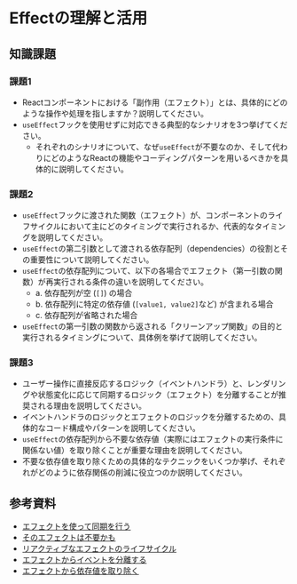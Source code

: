 # Effectの理解と活用

## 知識課題

### 課題1

- Reactコンポーネントにおける「副作用（エフェクト）」とは、具体的にどのような操作や処理を指しますか？説明してください。
- `useEffect`フックを使用せずに対応できる典型的なシナリオを3つ挙げてください。
  - それぞれのシナリオについて、なぜ`useEffect`が不要なのか、そして代わりにどのようなReactの機能やコーディングパターンを用いるべきかを具体的に説明してください。

### 課題2

- `useEffect`フックに渡された関数（エフェクト）が、コンポーネントのライフサイクルにおいて主にどのタイミングで実行されるか、代表的なタイミングを説明してください。
- `useEffect`の第二引数として渡される依存配列（dependencies）の役割とその重要性について説明してください。
- `useEffect`の依存配列について、以下の各場合でエフェクト（第一引数の関数）が再実行される条件の違いを説明してください。
  - a. 依存配列が空 (`[]`) の場合
  - b. 依存配列に特定の依存値 (`[value1, value2]`など) が含まれる場合
  - c. 依存配列が省略された場合
- `useEffect`の第一引数の関数から返される「クリーンアップ関数」の目的と実行されるタイミングについて、具体例を挙げて説明してください。

### 課題3

- ユーザー操作に直接反応するロジック（イベントハンドラ）と、レンダリングや状態変化に応じて同期するロジック（エフェクト）を分離することが推奨される理由を説明してください。
- イベントハンドラのロジックとエフェクトのロジックを分離するための、具体的なコード構成やパターンを説明してください。
- `useEffect`の依存配列から不要な依存値（実際にはエフェクトの実行条件に関係ない値）を取り除くことが重要な理由を説明してください。
- 不要な依存値を取り除くための具体的なテクニックをいくつか挙げ、それぞれがどのように依存関係の削減に役立つのか説明してください。

## 参考資料

- [エフェクトを使って同期を行う](https://ja.react.dev/learn/synchronizing-with-effects)
- [そのエフェクトは不要かも](https://ja.react.dev/learn/you-might-not-need-an-effect)
- [リアクティブなエフェクトのライフサイクル](https://ja.react.dev/learn/lifecycle-of-reactive-effects)
- [エフェクトからイベントを分離する](https://ja.react.dev/learn/separating-events-from-effects)
- [エフェクトから依存値を取り除く](https://ja.react.dev/learn/removing-effect-dependencies)
